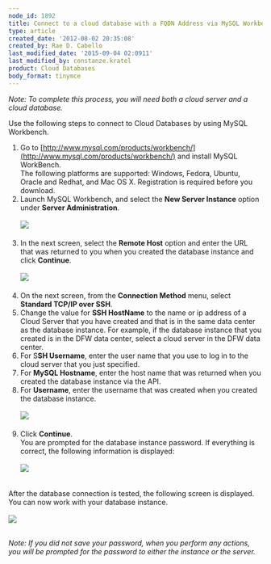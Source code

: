 ```yaml
---
node_id: 1892
title: Connect to a cloud database with a FQDN Address via MySQL Workbench
type: article
created_date: '2012-08-02 20:35:08'
created_by: Rae D. Cabello
last_modified_date: '2015-09-04 02:0911'
last_modified_by: constanze.kratel
product: Cloud Databases
body_format: tinymce
---
```


*Note: To complete this process, you will need both a cloud server and a
cloud database.*

Use the following steps to connect to Cloud Databases by using MySQL
Workbench.

1.  Go
    to [http://www.mysql.com/products/workbench/](http://www.mysql.com/products/workbench/)
    and install MySQL WorkBench.<br>
    The following platforms are supported: Windows, Fedora, Ubuntu,
    Oracle and Redhat, and Mac OS X. Registration is required before you
    download.
2.  Launch MySQL Workbench, and select the **New Server Instance**
    option under **Server Administration**.<br>
    <br>
    ![](/knowledge_center/sites/default/files/field/image/1.png)<br>
    <br>
3.  In the next screen, select the **Remote Host** option and enter the
    URL that was returned to you when you created the database instance
    and click **Continue**.<br>
    <br>
    ![](/knowledge_center/sites/default/files/field/image/2.png)<br>
    <br>
4.  On the next screen, from the **Connection Method** menu, select
    **Standard TCP/IP over SSH**.
5.  Change the value for **SSH HostName** to the name or ip address of a
    Cloud Server that you have created and that is in the same data
    center as the database instance. For example, if the database
    instance that you created is in the DFW data center, select a cloud
    server in the DFW data center.
6.  For S**SH Username**, enter the user name that you use to log in to
    the cloud server that you just specified.
7.  For **MySQL Hostname**, enter the host name that was returned when
    you created the database instance via the API.
8.  For **Username**, enter the username that was created when you
    created  the database instance.<br>
    <br>
    ![](/knowledge_center/sites/default/files/field/image/3.png)<br>
    <br>
9.  Click **Continue**. <br>
    You are prompted for the database instance password. If everything
    is correct, the following information is displayed:<br>
    <br>
    ![](/knowledge_center/sites/default/files/field/image/4.png)<br>
    <br>

After the database connection is tested, the following screen is
displayed. You can now work with your database instance.<br>
<br>
![](/knowledge_center/sites/default/files/field/image/5.png)<br>
<br>

*Note: If you did not save your password, when you perform any actions,
you will be prompted for the password to either the instance or the
server.*

